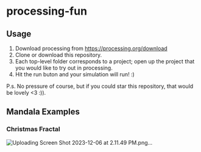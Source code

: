 # processing-fun

## Usage
1. Download processing from https://processing.org/download
2. Clone or download this repository.
3. Each top-level folder corresponds to a project; open up the project that you would like to try out in processing.
4. Hit the run buton and your simulation will run! :) 

P.s. No pressure of course, but if you could star this repository, that would be lovely <3 :)).


## Mandala Examples

### Christmas Fractal 
![Uploading Screen Shot 2023-12-06 at 2.11.49 PM.png…]()
